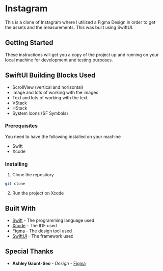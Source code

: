 # Instagram

This is a clone of Instagram where I utilized a Figma Design in order to get the assets and the measurements. This was built using SwiftUI. 

## Getting Started

These instructions will get you a copy of the project up and running on your local machine for development and testing purposes.

## SwiftUI Building Blocks Used

- ScrollView (vertical and horizontal)
- Image and lots of working with the images
- Text and lots of working with the text
- VStack 
- HStack
- System Icons (SF Symbols)

### Prerequisites

You need to have the following installed on your machine

- Swift
- Xcode

### Installing

1. Clone the repository

```bash
git clone 
```

2. Run the project on Xcode

## Built With

* [Swift](https://developer.apple.com/swift/) - The programming language used
* [Xcode](https://developer.apple.com/xcode/) - The IDE used
* [Figma](https://www.figma.com/) - The design tool used
* [SwiftUI](https://developer.apple.com/xcode/swiftui/) - The framework used

## Special Thanks

* **Ashley Gaunt-Seo** - *Design* - [Figma](https://www.figma.com/community/file/878318142103232907/instagram-ui-kit-1-0)
